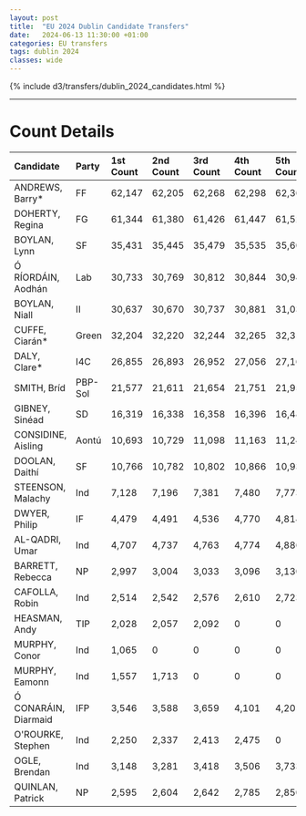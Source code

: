 ```yaml
---
layout: post
title:  "EU 2024 Dublin Candidate Transfers"
date:   2024-06-13 11:30:00 +01:00
categories: EU transfers
tags: dublin 2024
classes: wide
---
```


{% include d3/transfers/dublin_2024_candidates.html %}

<hr>

# Count Details

| Candidate            | Party   | 1st Count   | 2nd Count   | 3rd Count   | 4th Count   | 5th Count   | 6th Count   | 7th Count   | 8th Count   | 9th Count   | 10th Count   | 11th Count   | 12th Count   | 13th Count   | 14th Count   | 15th Count   | 16th Count   | 17th Count   | 18th Count   | 19th Count   |
|:---------------------|:--------|:------------|:------------|:------------|:------------|:------------|:------------|:------------|:------------|:------------|:-------------|:-------------|:-------------|:-------------|:-------------|:-------------|:-------------|:-------------|:-------------|:-------------|
| ANDREWS, Barry*      | FF      | 62,147      | 62,205      | 62,268      | 62,298      | 62,368      | 62,434      | 62,463      | 62,601      | 62,741      | 62,784       | 63,672       | 63,740       | 63,866       | 64,102       | 65,167       | 66,226       | 67,179       | 69,110.0     | 76,881.0     |
| DOHERTY, Regina      | FG      | 61,344      | 61,380      | 61,426      | 61,447      | 61,525      | 61,604      | 61,627      | 61,724      | 61,838      | 61,878       | 62,309       | 62,389       | 62,509       | 62,738       | 63,672       | 65,148       | 66,529       | 68,725.0     | 72,374.0     |
| BOYLAN, Lynn         | SF      | 35,431      | 35,445      | 35,479      | 35,535      | 35,600      | 35,707      | 35,758      | 36,093      | 36,312      | 36,497       | 36,980       | 37,099       | 37,487       | 44,985       | 45,780       | 47,349       | 53,248       | 64,586.0     | 81,200.0     |
| Ó RÍORDÁIN, Aodhán   | Lab     | 30,733      | 30,769      | 30,812      | 30,844      | 30,944      | 31,083      | 31,124      | 31,173      | 31,546      | 31,662       | 31,975       | 32,046       | 32,253       | 32,557       | 32,970       | 37,403       | 41,911       | 46,912.0     | 63,526.0     |
| BOYLAN, Niall        | II      | 30,637      | 30,670      | 30,737      | 30,881      | 31,038      | 31,129      | 31,356      | 32,045      | 32,219      | 33,053       | 33,415       | 35,121       | 39,615       | 40,012       | 43,235       | 43,642       | 44,932       | 49,490.0     | 50,416.0     |
| CUFFE, Ciarán*       | Green   | 32,204      | 32,220      | 32,244      | 32,265      | 32,313      | 32,764      | 32,776      | 32,845      | 33,055      | 33,095       | 33,622       | 33,668       | 33,737       | 33,900       | 34,635       | 37,842       | 40,393       | 43,582.0     | 0.0          |
| DALY, Clare*         | I4C     | 26,855      | 26,893      | 26,952      | 27,056      | 27,168      | 27,428      | 27,500      | 27,694      | 28,050      | 28,325       | 28,664       | 29,022       | 29,759       | 30,167       | 31,388       | 32,870       | 39,334       | nan          | 0.0          |
| SMITH, Bríd          | PBP-Sol | 21,577      | 21,611      | 21,654      | 21,751      | 21,956      | 22,282      | 22,384      | 22,459      | 22,963      | 23,232       | 23,513       | 23,746       | 24,284       | 25,222       | 25,759       | 28,772       | 0            | nan          | nan          |
| GIBNEY, Sinéad       | SD      | 16,319      | 16,338      | 16,358      | 16,396      | 16,487      | 16,808      | 16,821      | 16,888      | 17,116      | 17,176       | 17,469       | 17,540       | 17,679       | 17,898       | 18,396       | 0            | 0            | nan          | nan          |
| CONSIDINE, Aisling   | Aontú   | 10,693      | 10,729      | 11,098      | 11,163      | 11,248      | 11,340      | 11,418      | 11,911      | 12,016      | 12,385       | 12,624       | 13,054       | 13,903       | 14,117       | 0            | 0            | 0            | nan          | nan          |
| DOOLAN, Daithí       | SF      | 10,766      | 10,782      | 10,802      | 10,866      | 10,933      | 10,973      | 11,023      | 11,093      | 11,204      | 11,379       | 11,479       | 11,604       | 11,822       | 0            | 0            | 0            | 0            | nan          | nan          |
| STEENSON, Malachy    | Ind     | 7,128       | 7,196       | 7,381       | 7,480       | 7,773       | 7,833       | 8,152       | 8,307       | 8,813       | 9,466        | 9,639        | 11,483       | 0            | 0            | 0            | 0            | 0            | nan          | nan          |
| DWYER, Philip        | IF      | 4,479       | 4,491       | 4,536       | 4,770       | 4,814       | 4,856       | 5,206       | 5,603       | 5,675       | 6,676        | 6,705        | 0            | 0            | 0            | 0            | 0            | 0            | nan          | nan          |
| AL-QADRI, Umar       | Ind     | 4,707       | 4,737       | 4,763       | 4,774       | 4,886       | 5,023       | 5,032       | 5,121       | 5,293       | 5,329        | 0            | 0            | 0            | 0            | 0            | 0            | 0            | nan          | nan          |
| BARRETT, Rebecca     | NP      | 2,997       | 3,004       | 3,033       | 3,096       | 3,130       | 3,179       | 3,908       | 0           | 0           | 0            | 0            | 0            | 0            | 0            | 0            | 0            | 0            | nan          | nan          |
| CAFOLLA, Robin       | Ind     | 2,514       | 2,542       | 2,576       | 2,610       | 2,723       | 0           | 0           | 0           | 0           | 0            | 0            | 0            | 0            | 0            | 0            | 0            | 0            | nan          | nan          |
| HEASMAN, Andy        | TIP     | 2,028       | 2,057       | 2,092       | 0           | 0           | 0           | 0           | 0           | 0           | 0            | 0            | 0            | 0            | 0            | 0            | 0            | 0            | nan          | nan          |
| MURPHY, Conor        | Ind     | 1,065       | 0           | 0           | 0           | 0           | 0           | 0           | 0           | 0           | 0            | 0            | 0            | 0            | 0            | 0            | 0            | 0            | nan          | nan          |
| MURPHY, Eamonn       | Ind     | 1,557       | 1,713       | 0           | 0           | 0           | 0           | 0           | 0           | 0           | 0            | 0            | 0            | 0            | 0            | 0            | 0            | 0            | nan          | nan          |
| Ó CONARÁIN, Diarmaid | IFP     | 3,546       | 3,588       | 3,659       | 4,101       | 4,201       | 4,226       | 4,654       | 5,023       | 5,160       | 0            | 0            | 0            | 0            | 0            | 0            | 0            | 0            | nan          | nan          |
| O'ROURKE, Stephen    | Ind     | 2,250       | 2,337       | 2,413       | 2,475       | 0           | 0           | 0           | 0           | 0           | 0            | 0            | 0            | 0            | 0            | 0            | 0            | 0            | nan          | nan          |
| OGLE, Brendan        | Ind     | 3,148       | 3,281       | 3,418       | 3,506       | 3,733       | 3,917       | 3,993       | 4,052       | 0           | 0            | 0            | 0            | 0            | 0            | 0            | 0            | 0            | nan          | nan          |
| QUINLAN, Patrick     | NP      | 2,595       | 2,604       | 2,642       | 2,785       | 2,850       | 2,862       | 0           | 0           | 0           | 0            | 0            | 0            | 0            | 0            | 0            | 0            | 0            | nan          | nan          |